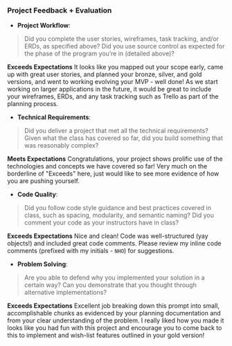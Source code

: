 ### Project Feedback + Evaluation

* __Project Workflow__:

>Did you complete the user stories, wireframes, task tracking, and/or ERDs, as specified above? Did you use source control as expected for the phase of the program you’re in (detailed above)?

**Exceeds Expectations** It looks like you mapped out your scope early, came up with great user stories, and planned your bronze, silver, and gold versions, and went to working evolving your MVP - well done! As we start working on larger applications in the future, it would be great to include your wireframes, ERDs, and any task tracking such as Trello as part of the planning process.

* __Technical Requirements__:

>Did you deliver a project that met all the technical requirements? Given what the class has covered so far, did you build something that was reasonably complex?

**Meets Expectations** Congratulations, your project shows prolific use of the technologies and concepts we have covered so far! Very much on the borderline of "Exceeds" here, just would like to see more evidence of how you are pushing yourself.

* __Code Quality__:

>Did you follow code style guidance and best practices covered in class, such as spacing, modularity, and semantic naming? Did you comment your code as your instructors have in class?

**Exceeds Expectations** Nice and clean! Code was well-structured (yay objects!) and included great code comments.  Please review my inline code comments (prefixed with my initials - `NHO`) for suggestions.

* __Problem Solving__:

>Are you able to defend why you implemented your solution in a certain way? Can you demonstrate that you thought through alternative implementations?

**Exceeds Expectations** Excellent job breaking down this prompt into small, accomplishable chunks as evidenced by your planning documentation and from your clear understanding of the problem. I really liked how you made it looks like you had fun with this project and encourage you to come back to this to implement and wish-list features outlined in your gold version!

